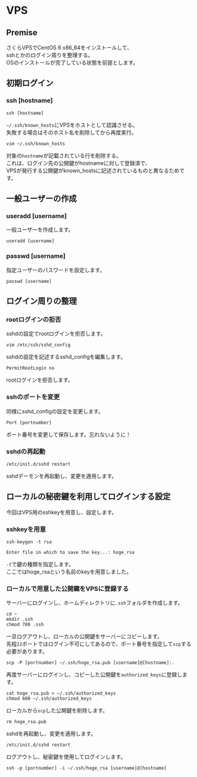 # VPS

## Premise

さくらVPSでCentOS 6 x86_64をインストールして、  
sshとかのログイン周りを整理する。  
OSのインストールが完了している状態を前提とします。  

## 初期ログイン

### ssh [hostname]

    ssh [hostname]

`~/.ssh/known_hosts`にVPSをホストとして認識させる。  
失敗する場合はそのホスト名を削除してから再度実行。  

    vim ~/.ssh/known_hosts

対象の`hostname`が記載されている行を削除する。  
これは、ログイン先の公開鍵がhostnameに対して登録済で、  
VPSが発行する公開鍵がknown_hostsに記述されているものと異なるためです。  

## 一般ユーザーの作成

### useradd [username]

一般ユーザーを作成します。  

    useradd [username]

### passwd [username]

指定ユーザーのパスワードを設定します。

    passwd [username]

## ログイン周りの整理

### rootログインの拒否

sshdの設定でrootログインを拒否します。  

    vim /etc/ssh/sshd_config

sshdの設定を記述するsshd_configを編集します。  

    PermitRootLogin no

rootログインを拒否します。  

### sshのポートを変更

同様にsshd_configの設定を変更します。  

    Port [portnumber]

ポート番号を変更して保存します。忘れないように！  

### sshdの再起動

    /etc/init.d/sshd restart

sshdデーモンを再起動し、変更を適用します。  

## ローカルの秘密鍵を利用してログインする設定

今回はVPS用のsshkeyを用意し、設定します。  

### sshkeyを用意

    ssh-keygen -t rsa
    
    Enter file in which to save the key...: hoge_rsa

`-t`で鍵の種類を指定します。  
ここではhoge_rsaという名前のkeyを用意しました。  

### ローカルで用意した公開鍵をVPSに登録する

サーバーにログインし、ホームディレクトリに`.ssh`フォルダを作成します。  

    cd ~
    mkdir .ssh
    chmod 700 .ssh

一旦ログアウトし、ローカルの公開鍵をサーバーにコピーします。  
先程`22`ポートではログイン不可にしてあるので、ポート番号を指定して`scp`する必要があります。  

    scp -P [portnumber] ~/.ssh/hoge_rsa.pub [username]@[hostname]:.

再度サーバーにログインし、コピーした公開鍵を`authorized_keys`に登録します。  

    cat hoge_rsa.pub > ~/.ssh/authorized_keys
    chmod 600 ~/.ssh/authorized_keys

ローカルから`scp`した公開鍵を削除します。  

    rm hoge_rsa.pub

sshdを再起動し、変更を適用します。  

    /etc/init.d/sshd restart

ログアウトし、秘密鍵を使用してログインします。  

    ssh -p [portnumber] -i ~/.ssh/hoge_rsa [username]@[hostname]